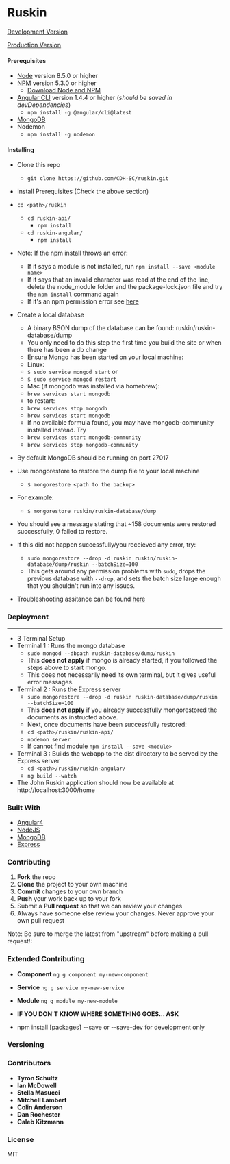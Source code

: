# Ruskin
[Development Version](https://ruskin.dev.cdhsc.org/home)

[Production Version](https://ruskindigitalarchive.cdhsc.org)

#### Prerequisites
* [Node](https://nodejs.org/en/) version 8.5.0 or higher
* [NPM](https://www.npmjs.com/) version 5.3.0 or higher
  * [Download Node and NPM](https://nodejs.org/en/)
* [Angular CLI](https://cli.angular.io/) version 1.4.4 or higher (*should be saved in devDependencies*)
  * ```npm install -g @angular/cli@latest```
* [MongoDB](https://docs.mongodb.com/getting-started/shell/installation/)
* Nodemon
  * ```npm install -g nodemon```

#### Installing
* Clone this repo
  * ```git clone https://github.com/CDH-SC/ruskin.git```
* Install Prerequisites (Check the above section)
* ```cd <path>/ruskin```
  * ```cd ruskin-api/```
    * ```npm install```
  * ```cd ruskin-angular/```
    * ```npm install```
* Note: If the npm install throws an error:
  * If it says a module is not installed, run ```npm install --save <module name>```
  * If it says that an invalid character was read at the end of the line, delete the node_module folder and the package-lock.json file and try the ```npm install``` command again
  * If it's an npm permission error see [here](https://docs.npmjs.com/getting-started/fixing-npm-permissions)


* Create a local database
  * A binary BSON dump of the database can be found: ruskin/ruskin-database/dump
  * You only need to do this step the first time you build the site or when there has been a db change
  * Ensure Mongo has been started on your local machine:
   * Linux:
    * ```$ sudo service mongod start```
  or
    * ```$ sudo service mongod restart```
   * Mac (if mongodb was installed via homebrew):
    * ```brew services start mongodb```
    * to restart:
     * ```brew services stop mongodb```
     * ```brew services start mongodb```
    * If no available formula found, you may have mongodb-community installed instead. Try
     * ```brew services start mongodb-community```
     * ```brew services stop mongodb-community```
* By default MongoDB should be running on port 27017
* Use mongorestore to restore the dump file to your local machine
  * ```$ mongorestore <path to the backup>```
* For example:
  * ```$ mongorestore ruskin/ruskin-database/dump```
* You should see a message stating that ~158 documents were restored successfully, 0 failed to restore.
* If this did not happen successfully/you receieved any error, try:
  * ```sudo mongorestore --drop -d ruskin ruskin/ruskin-database/dump/ruskin --batchSize=100```
  * This gets around any permission problems with ```sudo```, drops the previous database with ```--drop```, and sets the batch size large enough that you shouldn't run into any issues.
 * Troubleshooting assitance can be found [here](https://docs.mongodb.com/manual/tutorial/backup-and-restore-tools/)


### Deployment
---
* 3 Terminal Setup
* Terminal 1 : Runs the mongo database
  * ```sudo mongod --dbpath ruskin-database/dump/ruskin```
  * This **does not apply** if mongo is already started, if you followed the steps above to start mongo.
  * This does not necessarily need its own terminal, but it gives useful error messages.
* Terminal 2 : Runs the Express server
  * ```sudo mongorestore --drop -d ruskin ruskin-database/dump/ruskin --batchSize=100```
  * This **does not apply** if you already successfully mongorestored the documents as instructed above.
  * Next, once documents have been successfully restored:
  * ```cd <path>/ruskin/ruskin-api/```
  * ```nodemon server```
  * If cannot find module ```npm install --save <module>```
* Terminal 3 : Builds the webapp to the dist directory to be served by the Express server
  * ```cd <path>/ruskin/ruskin-angular/```
  * ```ng build --watch```
* The John Ruskin application should now be available at http://localhost:3000/home


### Built With
* [Angular4](https://angular.io/)
* [NodeJS](https://nodejs.org/en/)
* [MongoDB](https://www.mongodb.com/)
* [Express](https://expressjs.com/)

### Contributing
1. **Fork** the repo
2. **Clone** the project to your own machine
3. **Commit** changes to your own branch
4. **Push** your work back up to your fork
5. Submit a **Pull request** so that we can review your changes
6. Always have someone else review your changes. Never approve your own pull request

Note: Be sure to merge the latest from "upstream" before making a pull request!:

### Extended Contributing
* **Component**  ``` ng g component my-new-component ```
* **Service**  ``` ng g service my-new-service ```
* **Module**  ``` ng g module my-new-module ```
* **IF YOU DON'T KNOW WHERE SOMETHING GOES... ASK**

* npm install [packages] --save or --save-dev for development only

### Versioning

### Contributors
* **Tyron Schultz**
* **Ian McDowell**
* **Stella Masucci**
* **Mitchell Lambert**
* **Colin Anderson**
* **Dan Rochester**
* **Caleb Kitzmann**


### License
MIT
